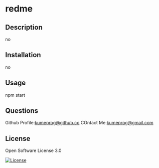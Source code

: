 # redme
   ## Description
  no
  ## Installation
  no
   ## Usage
  npm start
  ## Questions
  Github Profile:kumeprog@github.co
  COntact Me:kumeprog@gmail.com
 ## License
Open Software License 3.0


[![License](https://img.shields.io/badge/License-BSD_3--Clause-blue.svg)](https://opensource.org/licenses/BSD-3-Clause)
